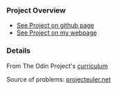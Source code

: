 ### Project Overview
- [See Project on github page](https://herolenk.github.io/googleHomepage/)
- [See Project on my webpage](https://www.ritrik.com/googleHomepage/)

### Details
From The Odin Project's [curriculum](http://www.theodinproject.com/web-development-101/html-css)

Source of problems: 
[projecteuler.net](https://projecteuler.net/archives)
